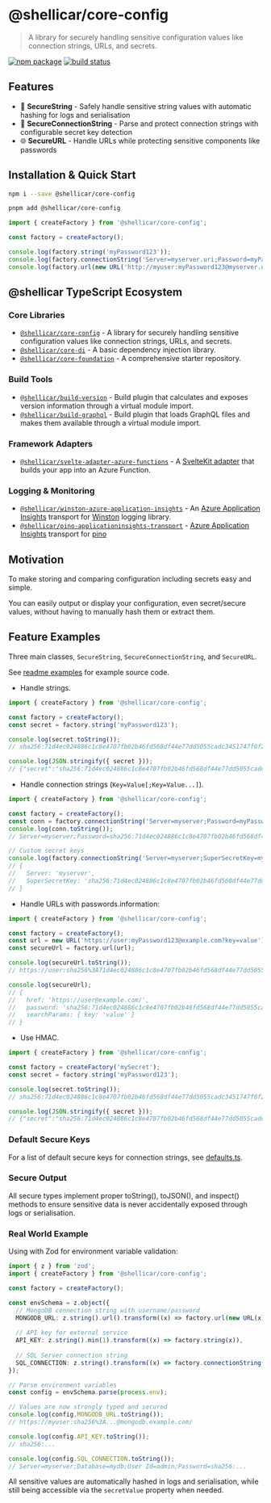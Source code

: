 # @shellicar/core-config

> A library for securely handling sensitive configuration values like connection strings, URLs, and secrets.

[![npm package](https://img.shields.io/npm/v/@shellicar/core-config.svg)](https://npmjs.com/package/@shellicar/core-config)
[![build status](https://github.com/shellicar/core-config/actions/workflows/node.js.yml/badge.svg)](https://github.com/shellicar/core-config/actions/workflows/node.js.yml)

## Features

- 🔐 **SecureString** - Safely handle sensitive string values with automatic hashing for logs and serialisation
- 🔗 **SecureConnectionString** - Parse and protect connection strings with configurable secret key detection
- 🌐 **SecureURL** - Handle URLs while protecting sensitive components like passwords

## Installation & Quick Start

```sh
npm i --save @shellicar/core-config
```

```sh
pnpm add @shellicar/core-config
```

```ts
import { createFactory } from '@shellicar/core-config';

const factory = createFactory();

console.log(factory.string('myPassword123'));
console.log(factory.connectionString('Server=myserver.uri;Password=myPassword123'));
console.log(factory.url(new URL('http://myuser:myPassword123@myserver.uri')));
```

<!-- BEGIN_ECOSYSTEM -->

## @shellicar TypeScript Ecosystem

### Core Libraries

- [`@shellicar/core-config`](https://github.com/shellicar/core-config) - A library for securely handling sensitive configuration values like connection strings, URLs, and secrets.
- [`@shellicar/core-di`](https://github.com/shellicar/core-di) - A basic dependency injection library.
- [`@shellicar/core-foundation`](https://github.com/shellicar/core-foundation) - A comprehensive starter repository.

### Build Tools

- [`@shellicar/build-version`](https://github.com/shellicar/build-version) - Build plugin that calculates and exposes version information through a virtual module import.
- [`@shellicar/build-graphql`](https://github.com/shellicar/build-graphql) - Build plugin that loads GraphQL files and makes them available through a virtual module import.

### Framework Adapters

- [`@shellicar/svelte-adapter-azure-functions`](https://github.com/shellicar/svelte-adapter-azure-functions) - A [SvelteKit adapter](https://kit.svelte.dev/docs/adapters) that builds your app into an Azure Function.

### Logging & Monitoring

- [`@shellicar/winston-azure-application-insights`](https://github.com/shellicar/winston-azure-application-insights) - An [Azure Application Insights](https://azure.microsoft.com/en-us/services/application-insights/) transport for [Winston](https://github.com/winstonjs/winston) logging library.
- [`@shellicar/pino-applicationinsights-transport`](https://github.com/shellicar/pino-applicationinsights-transport) - [Azure Application Insights](https://azure.microsoft.com/en-us/services/application-insights) transport for [pino](https://github.com/pinojs/pino)

<!-- END_ECOSYSTEM -->

## Motivation

To make storing and comparing configuration including secrets easy and simple.

You can easily output or display your configuration, even secret/secure values, without having to manually hash them or extract them.

## Feature Examples

Three main classes, `SecureString`, `SecureConnectionString`, and `SecureURL`.

See [readme examples](./examples/readme/src) for example source code.

- Handle strings.

```typescript
import { createFactory } from '@shellicar/core-config';

const factory = createFactory();
const secret = factory.string('myPassword123');

console.log(secret.toString()); 
// sha256:71d4ec024886c1c8e4707fb02b46fd568df44e77dd5055cadc3451747f0f2716

console.log(JSON.stringify({ secret }));
// {"secret":"sha256:71d4ec024886c1c8e4707fb02b46fd568df44e77dd5055cadc3451747f0f2716"}
```

- Handle connection strings (`Key=Value[;Key=Value...]`).

```typescript
import { createFactory } from '@shellicar/core-config';

const factory = createFactory();
const conn = factory.connectionString('Server=myserver;Password=myPassword123');
console.log(conn.toString());
// Server=myserver;Password=sha256:71d4ec024886c1c8e4707fb02b46fd568df44e77dd5055cadc3451747f0f2716

// Custom secret keys
console.log(factory.connectionString('Server=myserver;SuperSecretKey=myPassword123', ['SuperSecretKey']));
// {
//   Server: 'myserver',
//   SuperSecretKey: 'sha256:71d4ec024886c1c8e4707fb02b46fd568df44e77dd5055cadc3451747f0f2716'
// }
```

- Handle URLs with passwords.information:

```typescript
import { createFactory } from '@shellicar/core-config';

const factory = createFactory();
const url = new URL('https://user:myPassword123@example.com?key=value');
const secureUrl = factory.url(url);

console.log(secureUrl.toString());
// https://user:sha256%3A71d4ec024886c1c8e4707fb02b46fd568df44e77dd5055cadc3451747f0f2716@example.com/?key=value

console.log(secureUrl);
// {
//   href: 'https://user@example.com/',
//   password: 'sha256:71d4ec024886c1c8e4707fb02b46fd568df44e77dd5055cadc3451747f0f2716',
//   searchParams: { key: 'value' }
// }
```

- Use HMAC.

```ts
import { createFactory } from '@shellicar/core-config';

const factory = createFactory('mySecret');
const secret = factory.string('myPassword123');

console.log(secret.toString()); 
// sha256:71d4ec024886c1c8e4707fb02b46fd568df44e77dd5055cadc3451747f0f2716

console.log(JSON.stringify({ secret }));
// {"secret":"sha256:71d4ec024886c1c8e4707fb02b46fd568df44e77dd5055cadc3451747f0f2716"}
```

### Default Secure Keys

For a list of default secure keys for connection strings, see [defaults.ts](./packages/core-config/src/defaults.ts).

### Secure Output

All secure types implement proper toString(), toJSON(), and inspect() methods to ensure sensitive data is never accidentally exposed through logs or serialisation.

### Real World Example

Using with Zod for environment variable validation:

```typescript
import { z } from 'zod';
import { createFactory } from '@shellicar/core-config';

const factory = createFactory();

const envSchema = z.object({
  // MongoDB connection string with username/password
  MONGODB_URL: z.string().url().transform((x) => factory.url(new URL(x))),
  
  // API key for external service
  API_KEY: z.string().min(1).transform((x) => factory.string(x)),
  
  // SQL Server connection string
  SQL_CONNECTION: z.string().transform((x) => factory.connectionString(x)),
});

// Parse environment variables
const config = envSchema.parse(process.env);

// Values are now strongly typed and secured
console.log(config.MONGODB_URL.toString());
// https://myuser:sha256%3A...@mongodb.example.com/

console.log(config.API_KEY.toString());
// sha256:...

console.log(config.SQL_CONNECTION.toString());
// Server=myserver;Database=mydb;User Id=admin;Password=sha256:...
```

All sensitive values are automatically hashed in logs and serialisation, while still being accessible via the `secretValue` property when needed.
